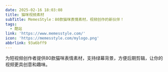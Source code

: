 ```yaml
---
date: 2025-02-16 18:03:08
title: 猫咪视频素材
subTitle: MemesStyle：80款猫咪表情素材，视频创作的新伙伴！
tags:
  - 酷站
link: 'https://www.memesstyle.com/'
icon: 'https://memesstyle.com/mylogo.png'
abbrlink: 93a6bff9
---
```


为短视频创作者提供80款猫咪表情素材，支持绿幕背景，方便后期剪辑，让你的视频更具创意和趣味。